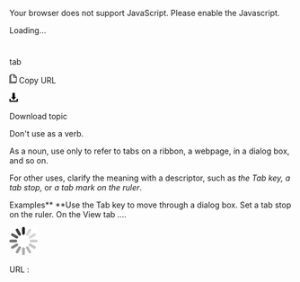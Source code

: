 Your browser does not support JavaScript. Please enable the Javascript.

Loading...

# 

tab

![Copy URL](tab_files/Copy.png)
Copy URL

![Download](tab_files/Download.png)

Download topic

Don't use as a verb. 

As a noun, use only to refer to tabs on a ribbon, a webpage, in a dialog box, and so on.

For other uses, clarify the meaning with a descriptor, such as *the Tab key, a tab stop,* or *a tab mark on the ruler*.

Examples**
**Use the Tab key to move through a dialog box.
Set a tab stop on the ruler.
On the View tab ....

![In progress](tab_files/activity-large.gif)

URL :
